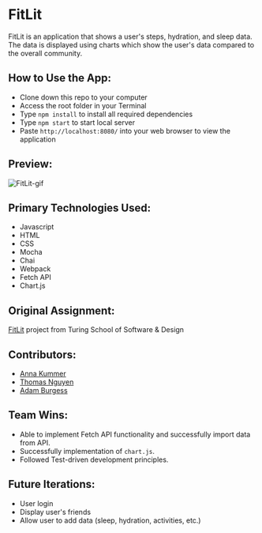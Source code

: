 # FitLit
FitLit is an application that shows a user's steps, hydration, and sleep data. The data is displayed using charts which show the user's data compared to the overall community.

## How to Use the App:

- Clone down this repo to your computer
- Access the root folder in your Terminal
- Type `npm install` to install all required dependencies
- Type `npm start` to start local server  
- Paste `http://localhost:8080/` into your web browser to view the application

## Preview:

![FitLit-gif](src/images/gif.gif)

## Primary Technologies Used:

- Javascript
- HTML
- CSS
- Mocha
- Chai
- Webpack
- Fetch API
- Chart.js

## Original Assignment:

[FitLit](https://frontend.turing.edu/projects/Fitlit-part-one.html) project from Turing School of Software & Design

## Contributors:

- [Anna Kummer](https://github.com/annamkummer)
- [Thomas Nguyen](https://github.com/tommi267)
- [Adam Burgess](https://github.com/aburg15)

## Team Wins:
- Able to implement Fetch API functionality and successfully import data from API.
- Successfully implementation of `chart.js`.
- Followed Test-driven development principles.

## Future Iterations:
- User login
- Display user's friends
- Allow user to add data (sleep, hydration, activities, etc.)
